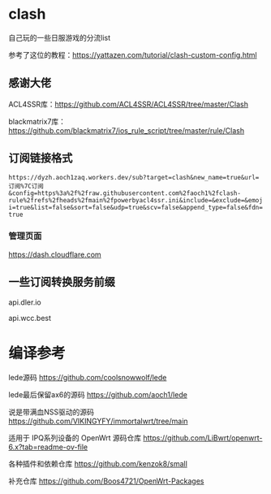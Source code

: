 # clash

自己玩的一些日服游戏的分流list

参考了这位的教程：https://yattazen.com/tutorial/clash-custom-config.html

## 感谢大佬

ACL4SSR库：https://github.com/ACL4SSR/ACL4SSR/tree/master/Clash

blackmatrix7库：https://github.com/blackmatrix7/ios_rule_script/tree/master/rule/Clash

## 订阅链接格式

`https://dyzh.aoch1zaq.workers.dev/sub?target=clash&new_name=true&url=订阅%7C订阅&config=https%3a%2f%2fraw.githubusercontent.com%2faoch1%2fclash-rule%2frefs%2fheads%2fmain%2fpowerbyacl4ssr.ini&include=&exclude=&emoji=true&list=false&sort=false&udp=true&scv=false&append_type=false&fdn=true`

### 管理页面
https://dash.cloudflare.com

## 一些订阅转换服务前缀
api.dler.io

api.wcc.best

# 编译参考
lede源码 https://github.com/coolsnowwolf/lede

lede最后保留ax6的源码 https://github.com/aoch1/lede

说是带满血NSS驱动的源码 https://github.com/VIKINGYFY/immortalwrt/tree/main

适用于 IPQ系列设备的 OpenWrt 源码仓库 https://github.com/LiBwrt/openwrt-6.x?tab=readme-ov-file

各种插件和依赖仓库 https://github.com/kenzok8/small

补充仓库 https://github.com/Boos4721/OpenWrt-Packages
